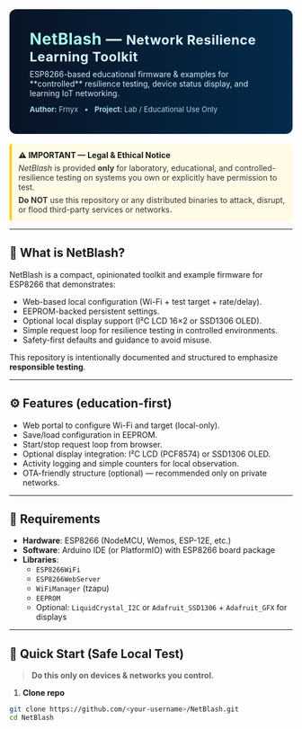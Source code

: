 <!-- NetBlash README.md -->
<div style="background:linear-gradient(90deg,#091426,#032b4b);padding:36px;border-radius:12px;color:#e6f7ff;">
  <h1 style="margin:0;font-family:Inter,system-ui,-apple-system,Segoe UI,Roboto,Helvetica,Arial;letter-spacing:0.6px;">
    <span style="color:#a7ffeb">NetBlash</span> — <small style="color:#d9f7ff">Network Resilience Learning Toolkit</small>
  </h1>
  <p style="margin:8px 0 0;color:#cfeff8">ESP8266-based educational firmware & examples for **controlled** resilience testing, device status display, and learning IoT networking.</p>
  <p style="margin:12px 0 0;font-size:13px;color:#a7d6e8">
    <strong>Author:</strong> Frnyx &nbsp; • &nbsp;
    <strong>Project:</strong> Lab / Educational Use Only
  </p>
</div>

<br/>

<div style="border-left:4px solid #ffcc00;background:#fffbe6;padding:12px;border-radius:6px;">
  <strong style="font-size:14px">⚠️ IMPORTANT — Legal & Ethical Notice</strong>
  <p style="margin:6px 0 0;color:#333">
    <em>NetBlash</em> is provided <strong>only</strong> for laboratory, educational, and controlled-resilience testing on systems you own or explicitly have permission to test.
    <span style="display:block;margin-top:6px"><strong>Do NOT</strong> use this repository or any distributed binaries to attack, disrupt, or flood third-party services or networks.</span>
  </p>
</div>

---

## 🔎 What is NetBlash?

NetBlash is a compact, opinionated toolkit and example firmware for ESP8266 that demonstrates:

- Web-based local configuration (Wi-Fi + test target + rate/delay).  
- EEPROM-backed persistent settings.  
- Optional local display support (I²C LCD 16×2 or SSD1306 OLED).  
- Simple request loop for resilience testing in controlled environments.  
- Safety-first defaults and guidance to avoid misuse.

This repository is intentionally documented and structured to emphasize **responsible testing**.

---

## ⚙️ Features (education-first)

- Web portal to configure Wi-Fi and target (local-only).
- Save/load configuration in EEPROM.
- Start/stop request loop from browser.
- Optional display integration: I²C LCD (PCF8574) or SSD1306 OLED.
- Activity logging and simple counters for local observation.
- OTA-friendly structure (optional) — recommended only on private networks.

---

## 🧰 Requirements

- **Hardware**: ESP8266 (NodeMCU, Wemos, ESP-12E, etc.)  
- **Software**: Arduino IDE (or PlatformIO) with ESP8266 board package  
- **Libraries**:
  - `ESP8266WiFi`
  - `ESP8266WebServer`
  - `WiFiManager` (tzapu)
  - `EEPROM`
  - Optional: `LiquidCrystal_I2C` or `Adafruit_SSD1306` + `Adafruit_GFX` for displays

---

## 🚀 Quick Start (Safe Local Test)

> **Do this only on devices & networks you control.**

1. **Clone repo**
```bash
git clone https://github.com/<your-username>/NetBlash.git
cd NetBlash
